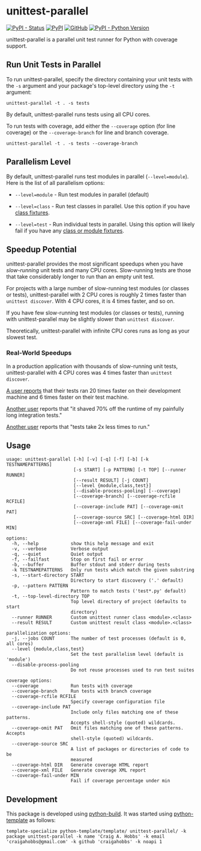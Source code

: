 # unittest-parallel

[![PyPI - Status](https://img.shields.io/pypi/status/unittest-parallel)](https://pypi.org/project/unittest-parallel/)
[![PyPI](https://img.shields.io/pypi/v/unittest-parallel)](https://pypi.org/project/unittest-parallel/)
[![GitHub](https://img.shields.io/github/license/craigahobbs/unittest-parallel)](https://github.com/craigahobbs/unittest-parallel/blob/main/LICENSE)
[![PyPI - Python Version](https://img.shields.io/pypi/pyversions/unittest-parallel)](https://pypi.org/project/unittest-parallel/)

unittest-parallel is a parallel unit test runner for Python with coverage support.


## Run Unit Tests in Parallel

To run unittest-parallel, specify the directory containing your unit tests with the `-s` argument
and your package's top-level directory using the `-t` argument:

~~~
unittest-parallel -t . -s tests
~~~

By default, unittest-parallel runs tests using all CPU cores.

To run tests with coverage, add either the `--coverage` option (for line coverage) or the
`--coverage-branch` for line and branch coverage.

~~~
unittest-parallel -t . -s tests --coverage-branch
~~~


## Parallelism Level

By default, unittest-parallel runs test modules in parallel (`--level=module`). Here is the list of
all parallelism options:

- `--level=module` - Run test modules in parallel (default)

- `--level=class` - Run test classes in parallel. Use this option if you have
  [class fixtures](https://docs.python.org/3/library/unittest.html#class-and-module-fixtures).

- `--level=test` - Run individual tests in parallel. Using this option will likely fail if you have any
  [class or module fixtures](https://docs.python.org/3/library/unittest.html#class-and-module-fixtures).


## Speedup Potential

unittest-parallel provides the most significant speedups when you have *slow-running* unit tests and
many CPU cores. Slow-running tests are those that take considerably longer to run than an empty unit
test.

For projects with a large number of slow-running test modules (or classes or tests),
unittest-parallel with 2 CPU cores is roughly 2 times faster than `unittest discover`. With 4 CPU
cores, it is 4 times faster, and so on.

If you have few slow-running test modules (or classes or tests), running with unittest-parallel may
be slightly slower than `unittest discover`.

Theoretically, unittest-parallel with infinite CPU cores runs as long as your slowest test.


### Real-World Speedups

In a production application with thousands of slow-running unit tests, unittest-parallel with 4
CPU cores was 4 times faster than `unittest discover`.

[A user reports](https://github.com/craigahobbs/unittest-parallel/issues/24) that their tests
ran 20 times faster on their development machine and 6 times faster on their test machine.

[Another user](https://github.com/craigahobbs/unittest-parallel/issues/5) reports that "it shaved
70% off the runtime of my painfully long integration tests."

[Another user](https://github.com/craigahobbs/unittest-parallel/issues/3) reports that "tests take
2x less times to run."


## Usage

~~~
usage: unittest-parallel [-h] [-v] [-q] [-f] [-b] [-k TESTNAMEPATTERNS]
                         [-s START] [-p PATTERN] [-t TOP] [--runner RUNNER]
                         [--result RESULT] [-j COUNT]
                         [--level {module,class,test}]
                         [--disable-process-pooling] [--coverage]
                         [--coverage-branch] [--coverage-rcfile RCFILE]
                         [--coverage-include PAT] [--coverage-omit PAT]
                         [--coverage-source SRC] [--coverage-html DIR]
                         [--coverage-xml FILE] [--coverage-fail-under MIN]

options:
  -h, --help            show this help message and exit
  -v, --verbose         Verbose output
  -q, --quiet           Quiet output
  -f, --failfast        Stop on first fail or error
  -b, --buffer          Buffer stdout and stderr during tests
  -k TESTNAMEPATTERNS   Only run tests which match the given substring
  -s, --start-directory START
                        Directory to start discovery ('.' default)
  -p, --pattern PATTERN
                        Pattern to match tests ('test*.py' default)
  -t, --top-level-directory TOP
                        Top level directory of project (defaults to start
                        directory)
  --runner RUNNER       Custom unittest runner class <module>.<class>
  --result RESULT       Custom unittest result class <module>.<class>

parallelization options:
  -j, --jobs COUNT      The number of test processes (default is 0, all cores)
  --level {module,class,test}
                        Set the test parallelism level (default is 'module')
  --disable-process-pooling
                        Do not reuse processes used to run test suites

coverage options:
  --coverage            Run tests with coverage
  --coverage-branch     Run tests with branch coverage
  --coverage-rcfile RCFILE
                        Specify coverage configuration file
  --coverage-include PAT
                        Include only files matching one of these patterns.
                        Accepts shell-style (quoted) wildcards.
  --coverage-omit PAT   Omit files matching one of these patterns. Accepts
                        shell-style (quoted) wildcards.
  --coverage-source SRC
                        A list of packages or directories of code to be
                        measured
  --coverage-html DIR   Generate coverage HTML report
  --coverage-xml FILE   Generate coverage XML report
  --coverage-fail-under MIN
                        Fail if coverage percentage under min
~~~


## Development

This package is developed using [python-build](https://github.com/craigahobbs/python-build#readme).
It was started using [python-template](https://github.com/craigahobbs/python-template#readme) as follows:

~~~
template-specialize python-template/template/ unittest-parallel/ -k package unittest-parallel -k name 'Craig A. Hobbs' -k email 'craigahobbs@gmail.com' -k github 'craigahobbs' -k noapi 1
~~~
